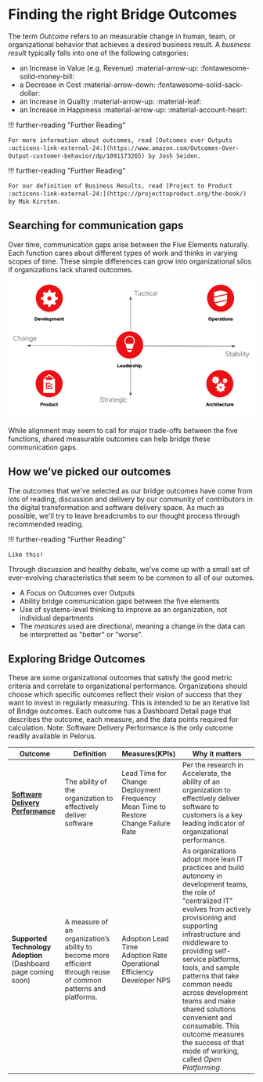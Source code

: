 # Finding the right Bridge Outcomes

The term _Outcome_ refers to an measurable change in human, team, or organizational behavior that achieves a desired business result. A _business result_ typically falls into one of the following categories:

* an Increase in Value (e.g. Revenue) :material-arrow-up: :fontawesome-solid-money-bill:
* a Decrease in Cost :material-arrow-down: :fontawesome-solid-sack-dollar:
* an Increase in Quality :material-arrow-up: :material-leaf:
* an Increase in Happiness :material-arrow-up: :material-account-heart:

!!! further-reading "Further Reading"

    For more information about outcomes, read [Outcomes over Outputs :octicons-link-external-24:](https://www.amazon.com/Outcomes-Over-Output-customer-behavior/dp/1091173265) by Josh Seiden.

!!! further-reading "Further Reading"
    
    For our definition of Business Results, read [Project to Product :octicons-link-external-24:](https://projecttoproduct.org/the-book/) by Mik Kirsten.

## Searching for communication gaps

Over time, communication gaps arise between the Five Elements naturally. Each function cares about different types of work and thinks in varying scopes of time. These simple differences can grow into organizational silos if organizations lack shared outcomes.

![Elements of IT](../img/MDT-Five-Elements_chart.png)

While alignment may seem to call for major trade-offs between the five functions, shared measurable outcomes can help bridge these communication gaps.

## How we’ve picked our outcomes

The outcomes that we've selected as our bridge outcomes have come from lots of reading, discussion and delivery by our community of contributors in the digital transformation and software delivery space. As much as possible, we'll try to leave breadcrumbs to our thought process through recommended reading.

!!! further-reading "Further Reading"

    Like this!

Through discussion and healthy debate, we've come up with a small set of ever-evolving characteristics that seem to be common to all of our outomes.

* A Focus on Outcomes over Outputs
* Ability bridge communication gaps between the five elements
* Use of systems-level thinking to improve as an organization, not individual departments
* The _measures_ used are directional, meaning a change in the data can be interpretted as "better" or "worse".

## Exploring Bridge Outcomes

These are some organizational outcomes that satisfy the good metric criteria and correlate to organizational performance. Organizations should choose which specific outcomes reflect their vision of success that they want to invest in regularly measuring. This is intended to be an iterative list of Bridge outcomes. Each outcome has a Dashboard Detail page that describes the outcome, each measure, and the data points required for calculation. Note: Software Delivery Performance is the only outcome readily available in Pelorus.

| Outcome 	| Definition 	| Measures(KPIs) 	| Why it matters |
|----------	| -----------	| ---------------	| -------------- |
| [**Software Delivery Performance**](../outcomes/SoftwareDeliveryPerformance/) | The ability of the organization to effectively deliver software | Lead Time for Change <br/>Deployment Frequency <br/> Mean Time to Restore <br/> Change Failure Rate | Per the research in Accelerate, the ability of an organization to effectively deliver software to customers is a key leading indicator of organizational performance. |
| **Supported Technology Adoption** (Dashboard page coming soon) | A measure of an organization’s ability to become more efficient through reuse of common patterns and platforms. | Adoption Lead Time <br/>Adoption Rate <br/>Operational Efficiency <br/>Developer NPS | As organizations adopt more lean IT practices and build autonomy in development teams, the role of "centralized IT" evolves from actively provisioning and supporting infrastructure and middleware to providing self-service platforms, tools, and sample patterns that take common needs across development teams and make shared solutions convenient and consumable. This outcome measures the success of that mode of working, called _Open Platforming_.
